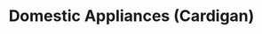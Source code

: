 ---
title: "Domestic Appliances (Cardigan)"
url: /cardigan-aberteifi/domestic-appliances-cardigan-high-street-arcade/
shop: appliance
---